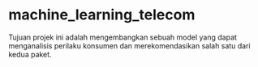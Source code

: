 # machine_learning_telecom
Tujuan projek ini adalah mengembangkan sebuah model yang dapat menganalisis perilaku konsumen dan merekomendasikan salah satu dari kedua paket.
